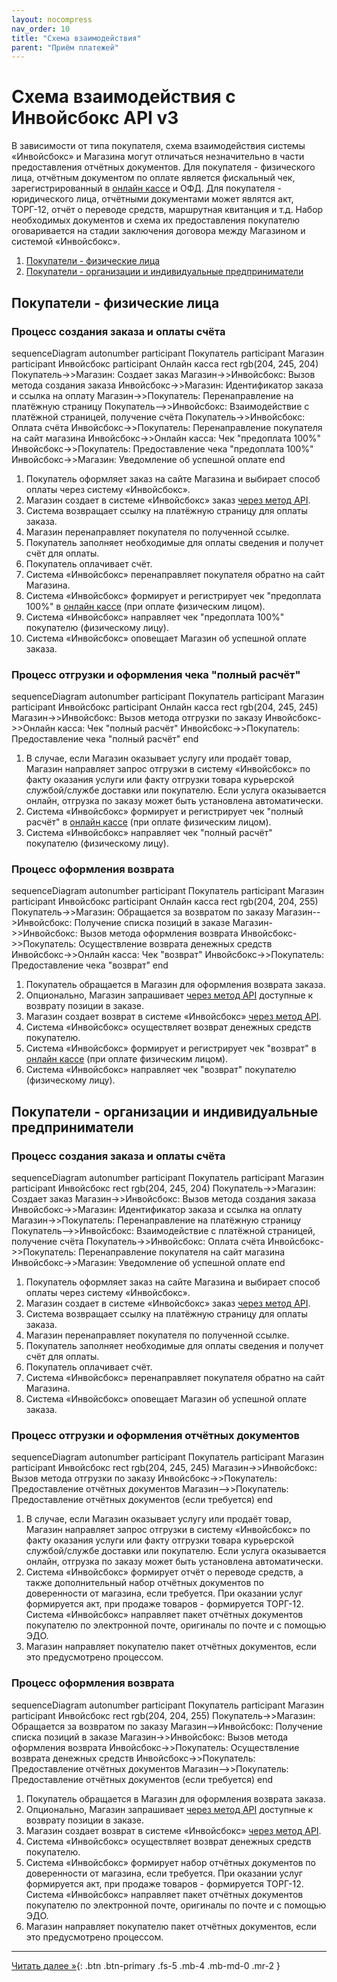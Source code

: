 ```yaml
---
layout: nocompress
nav_order: 10
title: "Схема взаимодействия"
parent: "Приём платежей"
---
```


# Схема взаимодействия с Инвойсбокс API v3

В зависимости от типа покупателя, схема взаимодействия системы &laquo;Инвойсбокс&raquo; и Магазина могут отличаться незначительно
в части предоставления отчётных документов. Для покупателя - физического лица, отчётным документом по оплате является фискальный
чек, зарегистрированный в [онлайн кассе](/docs/fz54) и ОФД. Для покупателя - юридического лица, отчётными документами может являтся акт,
ТОРГ-12, отчёт о переводе средств, маршрутная квитанция и т.д. Набор необходимых документов и схема их предоставления покупателю
оговаривается на стадии заключения договора между Магазином и системой &laquo;Инвойсбокс&raquo;.

1. [Покупатели - физические лица](#покупатели---физические-лица)
1. [Покупатели - организации и индивидуальные предприниматели](#покупатели---организации-и-индивидуальные-предприниматели)

## Покупатели - физические лица

### Процесс создания заказа и оплаты счёта

<div class="mermaid">
sequenceDiagram
    autonumber
    participant Покупатель
    participant Магазин
    participant Инвойсбокс 
    participant Онлайн касса
    rect rgb(204, 245, 204)
      Покупатель->>Магазин: Создает заказ
      Магазин->>Инвойсбокс: Вызов метода создания заказа
      Инвойсбокс->>Магазин: Идентификатор заказа и ссылка на оплату
      Магазин->>Покупатель: Перенаправление на платёжную страницу
      Покупатель-->>Инвойсбокс: Взаимодействие с платёжной страницей, получение счёта
      Покупатель->>Инвойсбокс: Оплата счёта
      Инвойсбокс->>Покупатель: Перенаправление покупателя на сайт магазина
      Инвойсбокс->>Онлайн касса: Чек "предоплата 100%"
      Инвойсбокс->>Покупатель: Предоставление чека "предоплата 100%"
      Инвойсбокс->>Магазин: Уведомление об успешной оплате
    end
</div>

1. Покупатель оформляет заказ на сайте Магазина и выбирает способ оплаты через систему &laquo;Инвойсбокс&raquo;.
1. Магазин создает в системе &laquo;Инвойсбокс&raquo; заказ [через метод API](/docs/merchant/order/create/).
1. Система возвращает ссылку на платёжную страницу для оплаты заказа.
1. Магазин перенаправляет покупателя по полученной ссылке.
1. Покупатель заполняет необходимые для оплаты сведения и получет счёт для оплаты.
1. Покупатель оплачивает счёт.
1. Система &laquo;Инвойсбокс&raquo; перенаправляет покупателя обратно на сайт Магазина.
1. Система &laquo;Инвойсбокс&raquo; формирует и регистрирует чек "предоплата 100%" в [онлайн кассе](/docs/merchant/fz54/) (при оплате физическим лицом).
1. Система &laquo;Инвойсбокс&raquo; направляет чек "предоплата 100%" покупателю (физическому лицу).
1. Система &laquo;Инвойсбокс&raquo; оповещает Магазин об успешной оплате заказа.

### Процесс отгрузки и оформления чека "полный расчёт"

<div class="mermaid">
sequenceDiagram
    autonumber
    participant Покупатель
    participant Магазин
    participant Инвойсбокс 
    participant Онлайн касса
    rect rgb(204, 245, 245)
      Магазин->>Инвойсбокс: Вызов метода отгрузки по заказу
      Инвойсбокс->>Онлайн касса: Чек "полный расчёт"
      Инвойсбокс->>Покупатель: Предоставление чека "полный расчёт"
    end
</div>


1. В случае, если Магазин оказывает услугу или продаёт товар, Магазин направляет запрос отгрузки в систему &laquo;Инвойсбокс&raquo; по факту оказания услуги или факту отгрузки товара курьерской службой/службе доставки или покупателю. Если услуга оказывается онлайн, отгрузка по заказу может быть установлена автоматически.
1. Система &laquo;Инвойсбокс&raquo; формирует и регистрирует чек "полный расчёт" в [онлайн кассе](/docs/merchant/fz54/) (при оплате физическим лицом).
1. Система &laquo;Инвойсбокс&raquo; направляет чек "полный расчёт" покупателю (физическому лицу).

### Процесс оформления возврата

<div class="mermaid">
sequenceDiagram
    autonumber
    participant Покупатель
    participant Магазин
    participant Инвойсбокс 
    participant Онлайн касса
    rect rgb(204, 204, 255)
      Покупатель->>Магазин: Обращается за возвратом по заказу
      Магазин-->Инвойсбокс: Получение списка позиций в заказе
      Магазин->>Инвойсбокс: Вызов метода оформления возврата
      Инвойсбокс->>Покупатель: Осуществление возврата денежных средств
      Инвойсбокс->>Онлайн касса: Чек "возврат"
      Инвойсбокс->>Покупатель: Предоставление чека "возврат"
    end
</div>

1. Покупатель обращается в Магазин для оформления возврата заказа.
1. Опционально, Магазин запрашивает [через метод API](/docs/merchant/refund/get/) доступные к возврату позиции в заказе.
1. Магазин создает возврат в системе &laquo;Инвойсбокс&raquo; [через метод API](/docs/merchant/refund/create/).
1. Система &laquo;Инвойсбокс&raquo; осуществляет возврат денежных средств покупателю.
1. Система &laquo;Инвойсбокс&raquo; формирует и регистрирует чек "возврат" в [онлайн кассе](/docs/merchant/fz54/) (при оплате физическим лицом).
1. Система &laquo;Инвойсбокс&raquo; направляет чек "возврат" покупателю (физическому лицу).


## Покупатели - организации и индивидуальные предприниматели

### Процесс создания заказа и оплаты счёта

<div class="mermaid">
sequenceDiagram
    autonumber
    participant Покупатель
    participant Магазин
    participant Инвойсбокс 
    rect rgb(204, 245, 204)
      Покупатель->>Магазин: Создает заказ
      Магазин->>Инвойсбокс: Вызов метода создания заказа
      Инвойсбокс->>Магазин: Идентификатор заказа и ссылка на оплату
      Магазин->>Покупатель: Перенаправление на платёжную страницу
      Покупатель-->>Инвойсбокс: Взаимодействие с платёжной страницей, получение счёта
      Покупатель->>Инвойсбокс: Оплата счёта
      Инвойсбокс->>Покупатель: Перенаправление покупателя на сайт магазина
      Инвойсбокс->>Магазин: Уведомление об успешной оплате
    end
</div>

1. Покупатель оформляет заказ на сайте Магазина и выбирает способ оплаты через систему &laquo;Инвойсбокс&raquo;.
1. Магазин создает в системе &laquo;Инвойсбокс&raquo; заказ [через метод API](/docs/merchant/order/create/).
1. Система возвращает ссылку на платёжную страницу для оплаты заказа.
1. Магазин перенаправляет покупателя по полученной ссылке.
1. Покупатель заполняет необходимые для оплаты сведения и получет счёт для оплаты.
1. Покупатель оплачивает счёт.
1. Система &laquo;Инвойсбокс&raquo; перенаправляет покупателя обратно на сайт Магазина.
1. Система &laquo;Инвойсбокс&raquo; оповещает Магазин об успешной оплате заказа.

### Процесс отгрузки и оформления отчётных документов

<div class="mermaid">
sequenceDiagram
    autonumber
    participant Покупатель
    participant Магазин
    participant Инвойсбокс 
    rect rgb(204, 245, 245)
      Магазин->>Инвойсбокс: Вызов метода отгрузки по заказу
      Инвойсбокс->>Покупатель: Предоставление отчётных документов
      Магазин-->>Покупатель: Предоставление отчётных документов (если требуется)
    end
</div>


1. В случае, если Магазин оказывает услугу или продаёт товар, Магазин направляет запрос отгрузки в систему &laquo;Инвойсбокс&raquo; по факту оказания услуги или факту отгрузки товара курьерской службой/службе доставки или покупателю. Если услуга оказывается онлайн, отгрузка по заказу может быть установлена автоматически.
1. Система &laquo;Инвойсбокс&raquo; формирует отчёт о переводе средств, а также дополнительный набор отчётных документов по доверенности от магазина, если требуется. При оказании услуг формируется акт, при продаже товаров - формируется ТОРГ-12. Система &laquo;Инвойсбокс&raquo; направляет пакет отчётных документов покупателю по электронной почте, оригиналы по почте и с помощью ЭДО.
1. Магазин направляет покупателю пакет отчётных документов, если это предусмотрено процессом.

### Процесс оформления возврата

<div class="mermaid">
sequenceDiagram
    autonumber
    participant Покупатель
    participant Магазин
    participant Инвойсбокс 
    rect rgb(204, 204, 255)
      Покупатель->>Магазин: Обращается за возвратом по заказу
      Магазин-->Инвойсбокс: Получение списка позиций в заказе
      Магазин->>Инвойсбокс: Вызов метода оформления возврата
      Инвойсбокс->>Покупатель: Осуществление возврата денежных средств
      Инвойсбокс->>Покупатель: Предоставление отчётных документов
      Магазин-->>Покупатель: Предоставление отчётных документов (если требуется)
    end
</div>

1. Покупатель обращается в Магазин для оформления возврата заказа.
1. Опционально, Магазин запрашивает [через метод API](/docs/merchant/refund/get/) доступные к возврату позиции в заказе.
1. Магазин создает возврат в системе &laquo;Инвойсбокс&raquo; [через метод API](/docs/merchant/refund/create/).
1. Система &laquo;Инвойсбокс&raquo; осуществляет возврат денежных средств покупателю.
1. Система &laquo;Инвойсбокс&raquo; формирует набор отчётных документов по доверенности от магазина, если требуется. При оказании услуг формируется акт, при продаже товаров - формируется ТОРГ-12. Система &laquo;Инвойсбокс&raquo; направляет пакет отчётных документов покупателю по электронной почте, оригиналы по почте и с помощью ЭДО.
1. Магазин направляет покупателю пакет отчётных документов, если это предусмотрено процессом.

---

[Читать далее &raquo;](/docs/merchant/fz54){: .btn .btn-primary .fs-5 .mb-4 .mb-md-0 .mr-2 }

